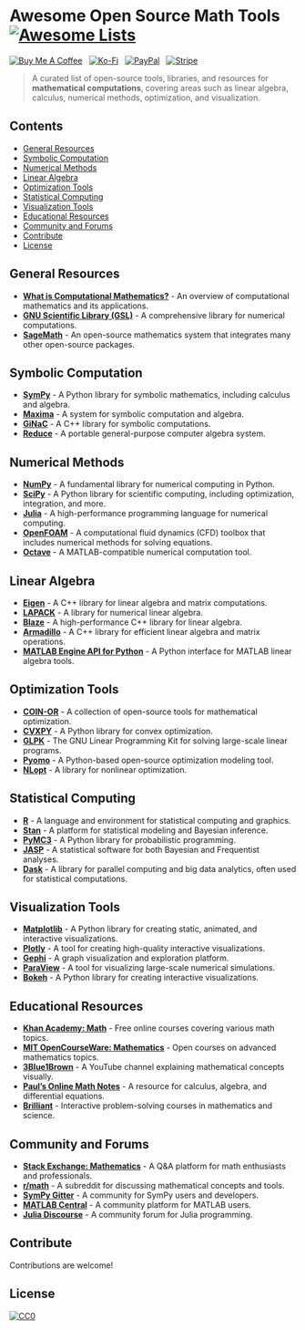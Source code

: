 # Awesome Open Source Math Tools [![Awesome Lists](https://srv-cdn.himpfen.io/badges/awesome-lists/awesomelists-flat.svg)](https://github.com/awesomelistsio/awesome)

[![Buy Me A Coffee](https://srv-cdn.himpfen.io/badges/buymeacoffee/buymeacoffee-flat.svg)](https://tinyurl.com/2h9aktmd) &nbsp; [![Ko-Fi](https://srv-cdn.himpfen.io/badges/kofi/kofi-flat.svg)](https://tinyurl.com/d4xnrptz) &nbsp; [![PayPal](https://srv-cdn.himpfen.io/badges/paypal/paypal-flat.svg)](https://tinyurl.com/mr22naua) &nbsp; [![Stripe](https://srv-cdn.himpfen.io/badges/stripe/stripe-flat.svg)](https://tinyurl.com/e8ymxdw3)

> A curated list of open-source tools, libraries, and resources for **mathematical computations**, covering areas such as linear algebra, calculus, numerical methods, optimization, and visualization.

## Contents

- [General Resources](#general-resources)
- [Symbolic Computation](#symbolic-computation)
- [Numerical Methods](#numerical-methods)
- [Linear Algebra](#linear-algebra)
- [Optimization Tools](#optimization-tools)
- [Statistical Computing](#statistical-computing)
- [Visualization Tools](#visualization-tools)
- [Educational Resources](#educational-resources)
- [Community and Forums](#community-and-forums)
- [Contribute](#contribute)
- [License](#license)

## General Resources

- **[What is Computational Mathematics?](https://en.wikipedia.org/wiki/Computational_mathematics)** - An overview of computational mathematics and its applications.
- **[GNU Scientific Library (GSL)](https://www.gnu.org/software/gsl/)** - A comprehensive library for numerical computations.
- **[SageMath](https://www.sagemath.org/)** - An open-source mathematics system that integrates many other open-source packages.

## Symbolic Computation

- **[SymPy](https://www.sympy.org/)** - A Python library for symbolic mathematics, including calculus and algebra.
- **[Maxima](https://maxima.sourceforge.io/)** - A system for symbolic computation and algebra.
- **[GiNaC](https://www.ginac.de/)** - A C++ library for symbolic computations.
- **[Reduce](http://reduce-algebra.sourceforge.io/)** - A portable general-purpose computer algebra system.

## Numerical Methods

- **[NumPy](https://numpy.org/)** - A fundamental library for numerical computing in Python.
- **[SciPy](https://scipy.org/)** - A Python library for scientific computing, including optimization, integration, and more.
- **[Julia](https://julialang.org/)** - A high-performance programming language for numerical computing.
- **[OpenFOAM](https://www.openfoam.com/)** - A computational fluid dynamics (CFD) toolbox that includes numerical methods for solving equations.
- **[Octave](https://www.gnu.org/software/octave/)** - A MATLAB-compatible numerical computation tool.

## Linear Algebra

- **[Eigen](https://eigen.tuxfamily.org/)** - A C++ library for linear algebra and matrix computations.
- **[LAPACK](https://www.netlib.org/lapack/)** - A library for numerical linear algebra.
- **[Blaze](https://bitbucket.org/blaze-lib/blaze/src/master/)** - A high-performance C++ library for linear algebra.
- **[Armadillo](http://arma.sourceforge.net/)** - A C++ library for efficient linear algebra and matrix operations.
- **[MATLAB Engine API for Python](https://www.mathworks.com/help/matlab/matlab-engine-for-python.html)** - A Python interface for MATLAB linear algebra tools.

## Optimization Tools

- **[COIN-OR](https://www.coin-or.org/)** - A collection of open-source tools for mathematical optimization.
- **[CVXPY](https://www.cvxpy.org/)** - A Python library for convex optimization.
- **[GLPK](https://www.gnu.org/software/glpk/)** - The GNU Linear Programming Kit for solving large-scale linear programs.
- **[Pyomo](http://www.pyomo.org/)** - A Python-based open-source optimization modeling tool.
- **[NLopt](https://nlopt.readthedocs.io/)** - A library for nonlinear optimization.

## Statistical Computing

- **[R](https://www.r-project.org/)** - A language and environment for statistical computing and graphics.
- **[Stan](https://mc-stan.org/)** - A platform for statistical modeling and Bayesian inference.
- **[PyMC3](https://docs.pymc.io/)** - A Python library for probabilistic programming.
- **[JASP](https://jasp-stats.org/)** - A statistical software for both Bayesian and Frequentist analyses.
- **[Dask](https://dask.org/)** - A library for parallel computing and big data analytics, often used for statistical computations.

## Visualization Tools

- **[Matplotlib](https://matplotlib.org/)** - A Python library for creating static, animated, and interactive visualizations.
- **[Plotly](https://plotly.com/)** - A tool for creating high-quality interactive visualizations.
- **[Gephi](https://gephi.org/)** - A graph visualization and exploration platform.
- **[ParaView](https://www.paraview.org/)** - A tool for visualizing large-scale numerical simulations.
- **[Bokeh](https://bokeh.org/)** - A Python library for creating interactive visualizations.

## Educational Resources

- **[Khan Academy: Math](https://www.khanacademy.org/math)** - Free online courses covering various math topics.
- **[MIT OpenCourseWare: Mathematics](https://ocw.mit.edu/courses/mathematics/)** - Open courses on advanced mathematics topics.
- **[3Blue1Brown](https://www.3blue1brown.com/)** - A YouTube channel explaining mathematical concepts visually.
- **[Paul’s Online Math Notes](http://tutorial.math.lamar.edu/)** - A resource for calculus, algebra, and differential equations.
- **[Brilliant](https://brilliant.org/)** - Interactive problem-solving courses in mathematics and science.

## Community and Forums

- **[Stack Exchange: Mathematics](https://math.stackexchange.com/)** - A Q&A platform for math enthusiasts and professionals.
- **[r/math](https://www.reddit.com/r/math/)** - A subreddit for discussing mathematical concepts and tools.
- **[SymPy Gitter](https://gitter.im/sympy/sympy)** - A community for SymPy users and developers.
- **[MATLAB Central](https://www.mathworks.com/matlabcentral/)** - A community platform for MATLAB users.
- **[Julia Discourse](https://discourse.julialang.org/)** - A community forum for Julia programming.

## Contribute

Contributions are welcome!

## License

[![CC0](https://mirrors.creativecommons.org/presskit/buttons/88x31/svg/by-sa.svg)](http://creativecommons.org/licenses/by-sa/4.0/)
